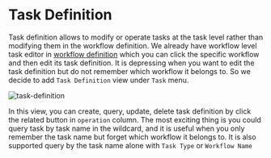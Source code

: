 # Task Definition

Task definition allows to modify or operate tasks at the task level rather than modifying them in the workflow definition.
We already have workflow level task editor in [workflow definition](workflow-definition.md) which you can click the specific
workflow and then edit its task definition. It is depressing when you want to edit the task definition but do not remember
which workflow it belongs to. So we decide to add `Task Definition` view under `Task` menu.

![task-definition](/img/new_ui/dev/project/task-definition.jpg)

In this view, you can create, query, update, delete task definition by click the related button in `operation` column. The
most exciting thing is you could query task by task name in the wildcard, and it is useful when you only remember the task
name but forget which workflow it belongs to. It is also supported query by the task name alone with `Task Type` or
`Workflow Name`
